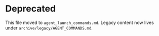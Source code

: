 # Deprecated
This file moved to `agent_launch_commands.md`.
Legacy content now lives under `archive/legacy/AGENT_COMMANDS.md`.
